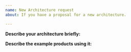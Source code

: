 ```yaml
---
name: New Architecture request
about: If you have a proposal for a new architecture.

---
```


**Describe your architecture briefly:**

**Describe the example products using it:**
